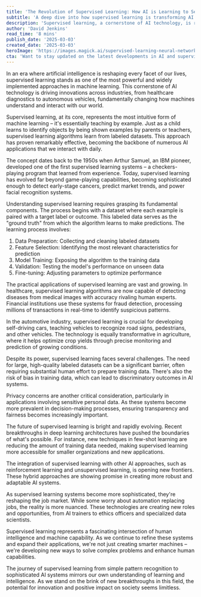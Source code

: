 ```yaml
---
title: 'The Revolution of Supervised Learning: How AI is Learning to See the World as We Do'
subtitle: 'A deep dive into how supervised learning is transforming AI and shaping our future'
description: 'Supervised learning, a cornerstone of AI technology, is revolutionizing how machines understand and interact with our world. From healthcare diagnostics to autonomous vehicles, this powerful approach is driving innovations across industries, fundamentally changing how we solve complex problems and enhance human capabilities.'
author: 'David Jenkins'
read_time: '8 mins'
publish_date: '2025-03-03'
created_date: '2025-03-03'
heroImage: 'https://images.magick.ai/supervised-learning-neural-network-visualization.jpg'
cta: 'Want to stay updated on the latest developments in AI and supervised learning? Follow us on LinkedIn for expert insights, industry updates, and emerging trends in artificial intelligence.'
---
```


In an era where artificial intelligence is reshaping every facet of our lives, supervised learning stands as one of the most powerful and widely implemented approaches in machine learning. This cornerstone of AI technology is driving innovations across industries, from healthcare diagnostics to autonomous vehicles, fundamentally changing how machines understand and interact with our world.

Supervised learning, at its core, represents the most intuitive form of machine learning – it's essentially teaching by example. Just as a child learns to identify objects by being shown examples by parents or teachers, supervised learning algorithms learn from labeled datasets. This approach has proven remarkably effective, becoming the backbone of numerous AI applications that we interact with daily.

The concept dates back to the 1950s when Arthur Samuel, an IBM pioneer, developed one of the first supervised learning systems – a checkers-playing program that learned from experience. Today, supervised learning has evolved far beyond game-playing capabilities, becoming sophisticated enough to detect early-stage cancers, predict market trends, and power facial recognition systems.

Understanding supervised learning requires grasping its fundamental components. The process begins with a dataset where each example is paired with a target label or outcome. This labeled data serves as the "ground truth" from which the algorithm learns to make predictions. The learning process involves:

1. Data Preparation: Collecting and cleaning labeled datasets
2. Feature Selection: Identifying the most relevant characteristics for prediction
3. Model Training: Exposing the algorithm to the training data
4. Validation: Testing the model's performance on unseen data
5. Fine-tuning: Adjusting parameters to optimize performance

The practical applications of supervised learning are vast and growing. In healthcare, supervised learning algorithms are now capable of detecting diseases from medical images with accuracy rivaling human experts. Financial institutions use these systems for fraud detection, processing millions of transactions in real-time to identify suspicious patterns.

In the automotive industry, supervised learning is crucial for developing self-driving cars, teaching vehicles to recognize road signs, pedestrians, and other vehicles. The technology is equally transformative in agriculture, where it helps optimize crop yields through precise monitoring and prediction of growing conditions.

Despite its power, supervised learning faces several challenges. The need for large, high-quality labeled datasets can be a significant barrier, often requiring substantial human effort to prepare training data. There's also the risk of bias in training data, which can lead to discriminatory outcomes in AI systems.

Privacy concerns are another critical consideration, particularly in applications involving sensitive personal data. As these systems become more prevalent in decision-making processes, ensuring transparency and fairness becomes increasingly important.

The future of supervised learning is bright and rapidly evolving. Recent breakthroughs in deep learning architectures have pushed the boundaries of what's possible. For instance, new techniques in few-shot learning are reducing the amount of training data needed, making supervised learning more accessible for smaller organizations and new applications.

The integration of supervised learning with other AI approaches, such as reinforcement learning and unsupervised learning, is opening new frontiers. These hybrid approaches are showing promise in creating more robust and adaptable AI systems.

As supervised learning systems become more sophisticated, they're reshaping the job market. While some worry about automation replacing jobs, the reality is more nuanced. These technologies are creating new roles and opportunities, from AI trainers to ethics officers and specialized data scientists.

Supervised learning represents a fascinating intersection of human intelligence and machine capability. As we continue to refine these systems and expand their applications, we're not just creating smarter machines – we're developing new ways to solve complex problems and enhance human capabilities.

The journey of supervised learning from simple pattern recognition to sophisticated AI systems mirrors our own understanding of learning and intelligence. As we stand on the brink of new breakthroughs in this field, the potential for innovation and positive impact on society seems limitless.
